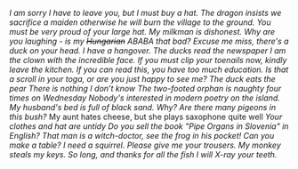 
_I am sorry I have to leave you, but I must buy a hat._
_The dragon insists we sacrifice a maiden otherwise he will burn the village to the ground._
_You must be very proud of your large hat._
_My milkman is dishonest._
_Why are you laughing - is my ~~Hungarian~~ ABABA that bad?_
_Excuse me miss, there's a duck on your head._
_I have a hangover._
_The ducks read the newspaper
I am the clown with the incredible face._
_If you must clip your toenails now, kindly leave the kitchen._
_If you can read this, you have too much education._
_Is that a scroll in your toga, or are you just happy to see me?_
_The duck eats the pear_
_There is nothing I don’t know_
_The two-footed orphan is naughty four times on Wednesday_
_Nobody's interested in modern poetry on the island._
_My husband's bed is full of black sand. Why?_
_Are there many pigeons in this bush?_
My aunt hates cheese, but she plays saxophone quite well
_Your clothes and hat are untidy_
_Do you sell the book "Pipe Organs in Slovenia" in English?_
_That man is a witch-doctor, see the frog in his pocket!_
_Can you make a table?_
_I need a squirrel._
_Please give me your trousers._
_My monkey steals my keys._
*So long, and thanks for all the fish*
*I will X-ray your teeth.*